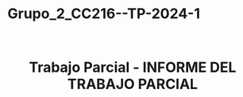 # Grupo_2_CC216--TP-2024-1

<div style="width:100%;">&nbsp;</div>
<center><h1>Trabajo Parcial - INFORME DEL TRABAJO PARCIAL</h1></center> 




